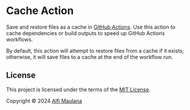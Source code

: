 # Cache Action

Save and restore files as a cache in [GitHub Actions](https://github.com/features/actions). Use this action to cache dependencies or build outputs to speed up GitHub Actions workflows.

By default, this action will attempt to restore files from a cache if it exists; otherwise, it will save files to a cache at the end of the workflow run.

## License

This project is licensed under the terms of the [MIT License](./LICENSE).

Copyright © 2024 [Alfi Maulana](https://github.com/threeal)
